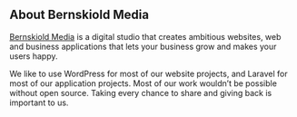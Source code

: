 ## About Bernskiold Media

[Bernskiold Media](https://bernskioldmedia.com) is a digital studio that creates ambitious websites, web and business applications that lets your business grow and makes your users happy.

We like to use WordPress for most of our website projects, and Laravel for most of our application projects. Most of our work wouldn’t be possible without open source. Taking every chance to share and giving back is important to us.
